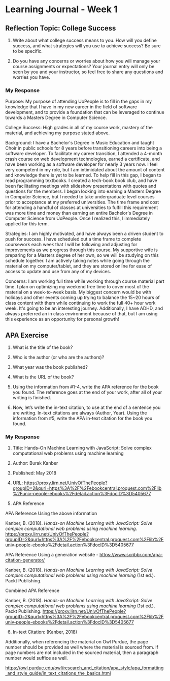 # Learning Journal - Week 1

## Reflection Topic: College Success

1. Write about what college success means to you. How will you define success, and what strategies will you use to achieve success? Be sure to be specific.

2. Do you have any concerns or worries about how you will manage your course assignments or expectations? Your journal entry will only be seen by you and your instructor, so feel free to share any questions and worries you have.

### My Response

Purpose: My purpose of attending UoPeople is to fill in the gaps in my knowledge that I have in my new career in the field of software development, and to provide a foundation that can be leveraged to continue towards a Masters Degree in Computer Science.

College Success: High grades in all of my course work, mastery of the material, and achieving my purpose stated above.

Background: I have a Bachelor's Degree in Music Education and taught Choir in public schools for 8 years before transitioning careers into being a software developer. To facilitate my career transition, I attended a 4-month crash course on web development technologies, earned a certificate, and have been working as a software developer for nearly 3 years now. I feel very competent in my role, but I am intimidated about the amount of content and knowledge there is yet to be learned. To help fill in this gap, I began to read programming textbooks. I created a tech-book book club, and have been facilitating meetings with slideshow presentations with quotes and questions for the members. I began looking into earning a Masters Degree in Computer Science, but I needed to take undergraduate level courses prior to acceptance at my preferred universities. The time frame and cost for attending a handful of classes at universities to fulfill this requirement was more time and money than earning an entire Bachelor's Degree in Computer Science from UoPeople. Once I realized this, I immediately applied for this term.

Strategies: I am highly motivated, and have always been a driven student to push for success. I have scheduled out a time frame to complete coursework each week that I will be following and adjusting for improvements as we progress through this course. My supportive wife is preparing for a Masters degree of her own, so we will be studying on this schedule together. I am actively taking notes while going through the material on my computer/tablet, and they are stored online for ease of access to update and use from any of my devices.

Concerns: I am working full time while working through course material part time. I plan on optimizing my weekend free time to cover most of the material on a week-to-week basis. My biggest concern would be with holidays and other events coming up trying to balance the 15~20 hours of class content with them while continuing to work the full 40+ hour work week. It's going to be an interesting journey. Additionally, I have ADHD, and always preferred an in class environment because of that, but I am using this experience as an opportunity for personal growth!

## APA Exercise

1. What is the title of the book?

2. Who is the author (or who are the authors)?

3. What year was the book published?

4. What is the URL of the book?

5. Using the information from #1-4, write the APA reference for the book you found. The reference goes at the end of your work, after all of your writing is finished.

6. Now, let’s write the in-text citation, to use at the end of a sentence you are writing. In-text citations are always (Author, Year). Using the information from #5, write the APA in-text citation for the book you found.

### My Response

1. Title: Hands-On Machine Learning with JavaScript: Solve complex computational web problems using machine learning

2. Author: Burak Kanber

3. Published: May 2018

4. URL: https://proxy.lirn.net/UnivOfThePeople?groupID=2&qurl=https%3A%2F%2Febookcentral.proquest.com%2Flib%2Funiv-people-ebooks%2Fdetail.action%3FdocID%3D5405677

5. APA Reference

APA Reference Using the above information

Kanber, B. (2018). _Hands-on Machine Learning with JavaScript: Solve complex computational web problems using machine learning_. https://proxy.lirn.net/UnivOfThePeople?groupID=2&qurl=https%3A%2F%2Febookcentral.proquest.com%2Flib%2Funiv-people-ebooks%2Fdetail.action%3FdocID%3D5405677

APA Reference Using a generation website - https://www.scribbr.com/apa-citation-generator/

Kanber, B. (2018). _Hands-on Machine Learning with JavaScript: Solve complex computational web problems using machine learning_ (1st ed.). Packt Publishing.

Combined APA Reference

Kanber, B. (2018). _Hands-on Machine Learning with JavaScript: Solve complex computational web problems using machine learning_ (1st ed.). Packt Publishing. https://proxy.lirn.net/UnivOfThePeople?groupID=2&qurl=https%3A%2F%2Febookcentral.proquest.com%2Flib%2Funiv-people-ebooks%2Fdetail.action%3FdocID%3D5405677

6. In-text Citation: (Kanber, 2018)

Additionally, when referencing the material on Owl Purdue, the page number should be provided as well where the material is sourced from. If page numbers are not included in the sourced material, then a paragraph number would suffice as well.

https://owl.purdue.edu/owl/research_and_citation/apa_style/apa_formatting_and_style_guide/in_text_citations_the_basics.html
